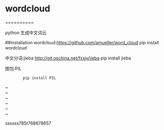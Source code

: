# wordcloud
==========

python 生成中文词云

##installation
wordcloud:https://github.com/amueller/word_cloud
            pip install wordcloud

中文分词:jieba
http://git.oschina.net/fxsjy/jieba
            pip install jieba

图包:PIL

            pip install PIL

~                                                                               
~                                                                               
~                                                                               
~                                                                               
~                                                                               
~                                                                               

ssssss785t768678657
